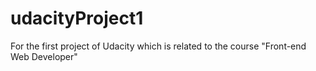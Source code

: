 # udacityProject1
For the first project of Udacity which is related to the course "Front-end Web Developer"
